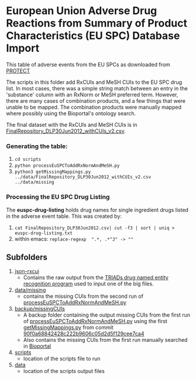European Union Adverse Drug Reactions from Summary of Product Characteristics (EU SPC) Database Import 
=============================================================================================

This table of adverse events from the EU SPCs as downloaded from
[PROTECT](http://www.imi-protect.eu/adverseDrugReactions.shtml)

The scripts in this folder add RxCUIs and MeSH CUIs to the EU SPC drug
list. In most cases, there was a simple string match between an entry
in the 'substance' column with an RxNorm or MeSH preferred
term. However, there are many cases of combination products, and a few
things that were unable to be mapped. The combination products were
manually mapped where possibly using the Bioportal's ontology search.

The final dataset with the RxCUIs and MeSH CUIs is in
[FinalRepository_DLP30Jun2012_withCUIs_v2.csv](https://github.com/OHDSI/KnowledgeBase/blob/master/EuSPC/data/FinalRepository_DLP30Jun2012_withCUIs_v2.csv).


### Generating the table:
1. `cd scripts`
2. `python processEuSPCToAddRxNormAndMeSH.py`
3. `python3 getMissingMappings.py ../data/FinalRepository_DLP30Jun2012_withCUIs_v2.csv ../data/missing`

### Processing the EU SPC Drug Listing

The **euspc-drug-listing** holds drug names for single ingredient drugs
listed in the adverse event table. This was created by:

1. `cat FinalRepository_DLP30Jun2012.csv| cut -f3 | sort | uniq > euspc-drug-listing.txt`
2. within emacs:
`replace-regexp  ".*, .*^J" -> ""`


## Subfolders
1. [json-rxcui](https://github.com/OHDSI/KnowledgeBase/tree/master/EuSPC/json-rxcui)
	- Contains the raw output from the [TRIADs drug named entity recognition program](https://swat-4-med-safety.googlecode.com/svn/trunk/u-of-pitt-SPL-drug-NER) used to input one of the big files.
2. [data/missing](https://github.com/OHDSI/KnowledgeBase/tree/master/EuSPC/data/missing)
	- contains the missing CUIs from the second run of [processEuSPCToAddRxNormAndMeSH.py](https://github.com/OHDSI/KnowledgeBase/blob/master/EuSPC/processEuSPCToAddRxNormAndMeSH.py)
3. [backup/missingCUIs](https://github.com/OHDSI/KnowledgeBase/tree/master/EuSPC/backup/missingCUIs)
	- A backup folder containing the output missing CUIs from the first run of [processEuSPCToAddRxNormAndMeSH.py](https://github.com/OHDSI/KnowledgeBase/blob/d2af5e16c2b6f05d59664b93457f90f90da83dea/EuSPC/processEuSPCToAddRxNormAndMeSH.py) using the first [getMissingMappings.py](https://github.com/OHDSI/KnowledgeBase/blob/d933222eca84247c7dcbcc03d203141fb3d98198/EuSPC/getMissingMappings.py) from commit [90f0a68842428c222b9606c05d2d5f129cee7ca4](https://github.com/OHDSI/KnowledgeBase/commit/90f0a68842428c222b9606c05d2d5f129cee7ca4)
	- Also contains the missing CUIs from the first run manually searched in [Bioportal](http://bioportal.bioontology.org/search?opt=advanced)
4. [scripts](https://github.com/OHDSI/KnowledgeBase/tree/master/EuSPC/scripts)
	- location of the scripts file to run
5. [data](https://github.com/OHDSI/KnowledgeBase/tree/master/EuSPC/data)
	- location of the scripts output files
